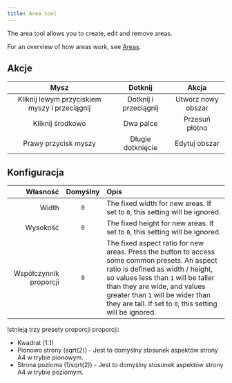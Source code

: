 ```yaml
---
title: Area tool
---
```


The area tool allows you to create, edit and remove areas.

For an overview of how areas work, see [Areas](../areas).

## Akcje

|                      Mysz                     |        Dotknij        |        Akcja       |
| :-------------------------------------------: | :-------------------: | :----------------: |
| Kliknij lewym przyciskiem myszy i przeciągnij | Dotknij i przeciągnij | Utwórz nowy obszar |
|                Kliknij środkowo               |       Dwa palce       |   Przesuń płótno   |
|              Prawy przycisk myszy             |   Długie dotknięcie   |    Edytuj obszar   |

## Konfiguracja

|               Własność | Domyślny | Opis                                                                                                                                                                                                                                                                                                                                                                                                                   |
| ---------------------: | :------: | :--------------------------------------------------------------------------------------------------------------------------------------------------------------------------------------------------------------------------------------------------------------------------------------------------------------------------------------------------------------------------------------------------------------------- |
|                  Width |    `0`   | The fixed width for new areas. If set to `0`, this setting will be ignored.                                                                                                                                                                                                                                                                                                            |
|               Wysokość |    `0`   | The fixed height for new areas. If set to `0`, this setting will be ignored.                                                                                                                                                                                                                                                                                                           |
| Współczynnik proporcji |    `0`   | The fixed aspect ratio for new areas. Press the <DotsThreeVertical className="inline-icon"/> button to access some common presets. An aspect ratio is defined as width / height, so values less than `1` will be taller than they are wide, and values greater than `1` will be wider than they are tall. If set to `0`, this setting will be ignored. |

Istnieją trzy presety proporcji proporcji:

- Kwadrat (1:1)
- Pionowo strony (sqrt(2)) - Jest to domyślny stosunek aspektów strony A4 w trybie pionowym.
- Strona pozioma (1/sqrt(2)) - Jest to domyślny stosunek aspektów strony A4 w trybie poziomym.
